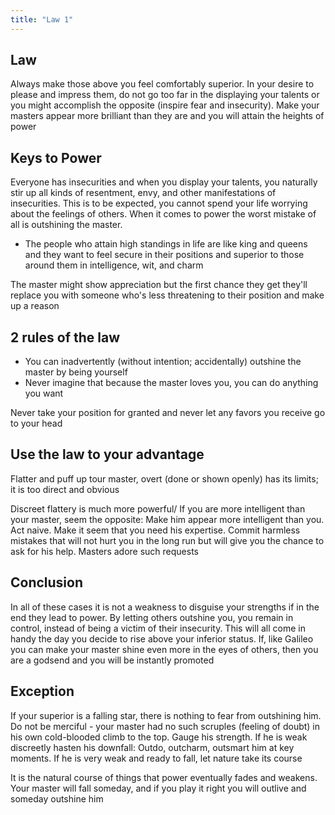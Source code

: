 ```yaml
---
title: "Law 1"
---
```

## Law

Always make those above you feel comfortably superior. In your desire to please and impress them, do not go too far in the displaying your talents or you might accomplish the opposite (inspire fear and insecurity). Make your masters appear more brilliant than they are and you will attain the heights of power

## Keys to Power

Everyone has insecurities and when you display your talents, you naturally stir up all kinds of resentment, envy, and other manifestations of insecurities. This is to be expected, you cannot spend your life worrying about the feelings of others. When it comes to power the worst mistake of all is outshining the master.

- The people who attain high standings in life are like king and queens and they want to feel secure in their positions and superior to those around them in intelligence, wit, and charm

The master might show appreciation but the first chance they get they'll replace you with someone who's less threatening to their position and make up a reason


## 2 rules of the law

- You can inadvertently (without intention; accidentally) outshine the master by being yourself
- Never imagine that because the master loves you, you can do anything you want

Never take your position for granted and never let any favors you receive go to your head

## Use the law to your advantage

Flatter and puff up tour master, overt (done or shown openly) has its limits; it is too direct and obvious

Discreet flattery is much more powerful/ If you are more intelligent than your master, seem the opposite: Make him appear more intelligent than you. Act naive. Make it seem that you need his expertise. Commit harmless mistakes that will not hurt you in the long run but will give you the chance to ask for his help. Masters adore such requests

## Conclusion

In all of these cases it is not a weakness to disguise your strengths if in the end they lead to power. By letting others outshine you, you remain in control, instead of being a victim of their insecurity. This will all come in handy the day you decide to rise above your inferior status. If, like Galileo you can make your master shine even more in the eyes of others, then you are a godsend and you will be instantly promoted

## Exception

If your superior is a falling star, there is nothing to fear from outshining him. Do not be merciful - your master had no such scruples (feeling of doubt) in his own cold-blooded climb to the top. Gauge his strength. If he is weak discreetly hasten his downfall: Outdo, outcharm, outsmart him at key moments. If he is very weak and ready to fall, let nature take its course

It is the natural course of things that power eventually fades and weakens. Your master will fall someday, and if you play it right you will outlive and someday outshine him


